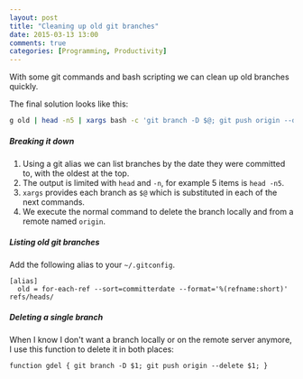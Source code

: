 ```yaml
---
layout: post
title: "Cleaning up old git branches"
date: 2015-03-13 13:00
comments: true
categories: [Programming, Productivity]
---
```


With some git commands and bash scripting we can clean up old branches quickly.

The final solution looks like this:

``` bash
g old | head -n5 | xargs bash -c 'git branch -D $@; git push origin --delete $@;' bash
```

##### Breaking it down

1. Using a git alias we can list branches by the date they were committed to, with the oldest at the top.
1. The output is limited with `head` and `-n`, for example 5 items is `head -n5`.
1. `xargs` provides each branch as `$@` which is substituted in each of the next commands.
1. We execute the normal command to delete the branch locally and from a remote named `origin`.

##### Listing old git branches

Add the following alias to your `~/.gitconfig`.

```
[alias]
  old = for-each-ref --sort=committerdate --format='%(refname:short)' refs/heads/
```

##### Deleting a single branch

When I know I don't want a branch locally or on the remote server anymore, I use this function to delete it in both places:

```
function gdel { git branch -D $1; git push origin --delete $1; }
```
